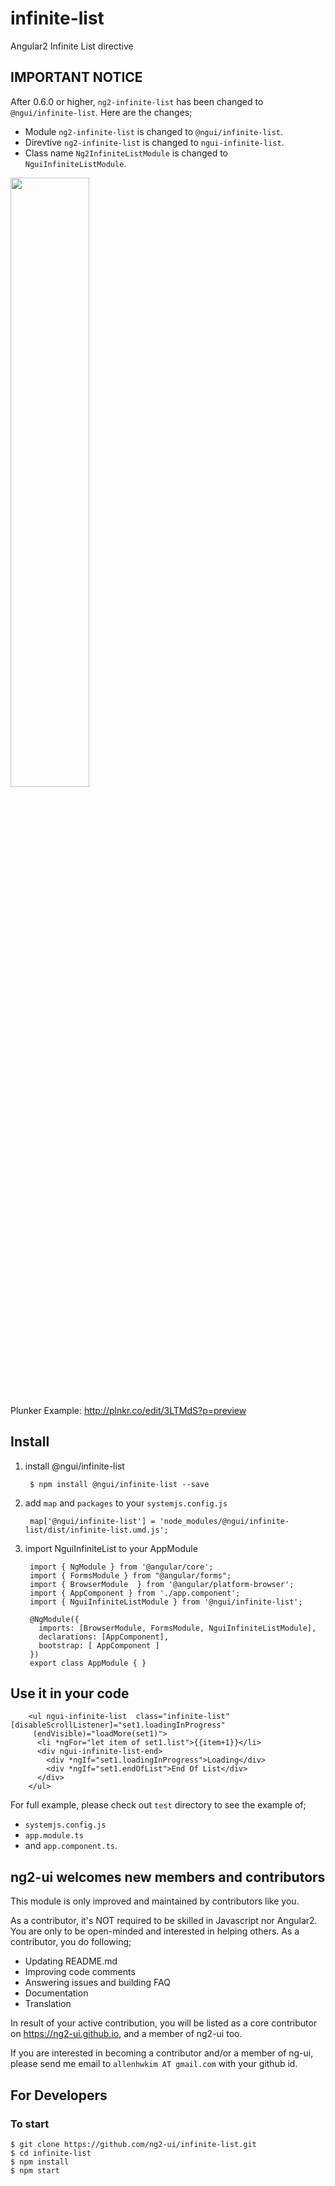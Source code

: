 # infinite-list
Angular2 Infinite List directive

## IMPORTANT NOTICE

After 0.6.0 or higher, `ng2-infinite-list` has been changed to `@ngui/infinite-list`. Here are the changes;

* Module `ng2-infinite-list` is changed to `@ngui/infinite-list`.
* Direvtive `ng2-infinite-list` is changed to `ngui-infinite-list`.
* Class name `Ng2InfiniteListModule` is changed to `NguiInfiniteListModule`.

<a href="https://rawgit.com/ng2-ui/infinite-list/master/app/index.html">
  <img src="http://i.imgur.com/5SDqQ6t.png"width="50% border="1" />
</a> 

Plunker Example: http://plnkr.co/edit/3LTMdS?p=preview

## Install

1. install @ngui/infinite-list

        $ npm install @ngui/infinite-list --save

2. add `map` and `packages` to your `systemjs.config.js`

        map['@ngui/infinite-list'] = 'node_modules/@ngui/infinite-list/dist/infinite-list.umd.js';

3. import NguiInfiniteList to your AppModule

        import { NgModule } from '@angular/core';
        import { FormsModule } from "@angular/forms";
        import { BrowserModule  } from '@angular/platform-browser';
        import { AppComponent } from './app.component';
        import { NguiInfiniteListModule } from '@ngui/infinite-list';
        
        @NgModule({
          imports: [BrowserModule, FormsModule, NguiInfiniteListModule],
          declarations: [AppComponent],
          bootstrap: [ AppComponent ]
        })
        export class AppModule { }

## Use it in your code

```
    <ul ngui-infinite-list  class="infinite-list" [disableScrollListener]="set1.loadingInProgress"
     (endVisible)="loadMore(set1)">
      <li *ngFor="let item of set1.list">{{item+1}}</li>
      <div ngui-infinite-list-end>
        <div *ngIf="set1.loadingInProgress">Loading</div>
        <div *ngIf="set1.endOfList">End Of List</div>
      </div>
    </ul>
```
         
For full example, please check out `test` directory to see the example of;

  - `systemjs.config.js`
  - `app.module.ts`
  -  and `app.component.ts`.

## **ng2-ui** welcomes new members and contributors

This module is only improved and maintained by contributors like you.

As a contributor, it's NOT required to be skilled in Javascript nor Angular2. 
You are only to be open-minded and interested in helping others.
As a contributor, you do following;

  * Updating README.md
  * Improving code comments
  * Answering issues and building FAQ
  * Documentation
  * Translation

In result of your active contribution, you will be listed as a core contributor
on https://ng2-ui.github.io, and a member of ng2-ui too.

If you are interested in becoming a contributor and/or a member of ng-ui,
please send me email to `allenhwkim AT gmail.com` with your github id. 

## For Developers

### To start

    $ git clone https://github.com/ng2-ui/infinite-list.git
    $ cd infinite-list
    $ npm install
    $ npm start
